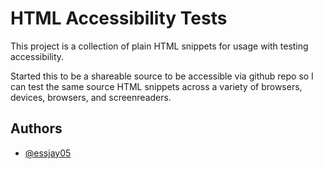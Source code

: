 
# HTML Accessibility Tests

This project is a collection of plain HTML snippets for usage with testing accessibility.

Started this to be a shareable source to be accessible via github repo so I can test the same source HTML snippets across a variety of browsers, devices, browsers, and screenreaders.

## Authors

- [@essjay05](https://www.github.com/essjay05)
